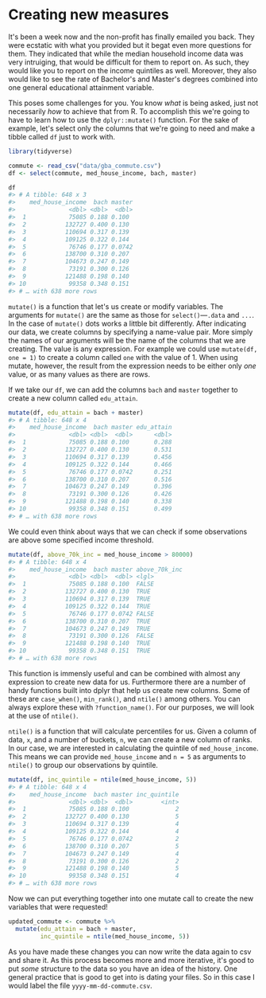 # Creating new measures 





It's been a week now and the non-profit has finally emailed you back. They were ecstatic with what you provided but it begat even more questions for them. They indicated that while the median household income data was very intruiging, that would be difficult for them to report on. As such, they would like you to report on the income quintiles as well. Moreover, they also would like to see the rate of Bachelor's and Master's degrees combined into one general educational attainment variable. 

This poses some challenges for you. You know _what_ is being asked, just not necessarily _how_ to achieve that from R. To accomplish this we're going to have to learn how to use the `dplyr::mutate()` function. For the sake of example, let's select only the columns that we're going to need and make a tibble called `df` just to work with. 


```r
library(tidyverse)

commute <- read_csv("data/gba_commute.csv")
df <- select(commute, med_house_income, bach, master)

df
#> # A tibble: 648 x 3
#>    med_house_income  bach master
#>               <dbl> <dbl>  <dbl>
#>  1            75085 0.188 0.100 
#>  2           132727 0.400 0.130 
#>  3           110694 0.317 0.139 
#>  4           109125 0.322 0.144 
#>  5            76746 0.177 0.0742
#>  6           138700 0.310 0.207 
#>  7           104673 0.247 0.149 
#>  8            73191 0.300 0.126 
#>  9           121488 0.198 0.140 
#> 10            99358 0.348 0.151 
#> # … with 638 more rows
```


`mutate()` is a function that let's us create or modify variables. The arguments for `mutate()` are the same as those for `select()`—`.data` and `...`. In the case of `mutate()` dots works a littble bit differently. After indicating our data, we create columns by specifying a name-value pair. More simply the names of our arguments will be the name of the columns that we are creating. The value is any expression. For example we could use `mutate(df, one = 1)` to create a column called `one` with the value of 1. When using mutate, however, the result from the expression needs to be either only  _one_ value, or as many values as there are rows. 

If we take our `df`, we can add the columns `bach` and `master` together to create a new column called `edu_attain`. 


```r
mutate(df, edu_attain = bach + master)
#> # A tibble: 648 x 4
#>    med_house_income  bach master edu_attain
#>               <dbl> <dbl>  <dbl>      <dbl>
#>  1            75085 0.188 0.100       0.288
#>  2           132727 0.400 0.130       0.531
#>  3           110694 0.317 0.139       0.456
#>  4           109125 0.322 0.144       0.466
#>  5            76746 0.177 0.0742      0.251
#>  6           138700 0.310 0.207       0.516
#>  7           104673 0.247 0.149       0.396
#>  8            73191 0.300 0.126       0.426
#>  9           121488 0.198 0.140       0.338
#> 10            99358 0.348 0.151       0.499
#> # … with 638 more rows
```

We could even think about ways that we can check if some observations are above some specified income threshold.


```r
mutate(df, above_70k_inc = med_house_income > 80000) 
#> # A tibble: 648 x 4
#>    med_house_income  bach master above_70k_inc
#>               <dbl> <dbl>  <dbl> <lgl>        
#>  1            75085 0.188 0.100  FALSE        
#>  2           132727 0.400 0.130  TRUE         
#>  3           110694 0.317 0.139  TRUE         
#>  4           109125 0.322 0.144  TRUE         
#>  5            76746 0.177 0.0742 FALSE        
#>  6           138700 0.310 0.207  TRUE         
#>  7           104673 0.247 0.149  TRUE         
#>  8            73191 0.300 0.126  FALSE        
#>  9           121488 0.198 0.140  TRUE         
#> 10            99358 0.348 0.151  TRUE         
#> # … with 638 more rows
```

This function is immensly useful and can be combined with almost any expression to create new data for us. Furthermore there are a number of handy functions built into dplyr that help us create new columns. Some of these are `case_when()`, `min_rank()`, and `ntile()` among others. You can always explore these with `?function_name()`. For our purposes, we will look at the use of `ntile()`. 

`ntile()` is a function that will calculate percentiles for us. Given a column of data, `x`, and a number of buckets, `n`, we can create a new column of ranks. In our case, we are interested in calculating the quintile of `med_house_income`. This means we can provide `med_house_income` and `n = 5` as arguments to `ntile()` to group our observations by quintile. 


```r
mutate(df, inc_quintile = ntile(med_house_income, 5))
#> # A tibble: 648 x 4
#>    med_house_income  bach master inc_quintile
#>               <dbl> <dbl>  <dbl>        <int>
#>  1            75085 0.188 0.100             2
#>  2           132727 0.400 0.130             5
#>  3           110694 0.317 0.139             4
#>  4           109125 0.322 0.144             4
#>  5            76746 0.177 0.0742            2
#>  6           138700 0.310 0.207             5
#>  7           104673 0.247 0.149             4
#>  8            73191 0.300 0.126             2
#>  9           121488 0.198 0.140             5
#> 10            99358 0.348 0.151             4
#> # … with 638 more rows
```

Now we can put everything together into one mutate call to create the new variables that were requested! 


```r
updated_commute <- commute %>% 
  mutate(edu_attain = bach + master, 
         inc_quintile = ntile(med_house_income, 5))
```

As you have made these changes you can now write the data again to csv and share it. As this process becomes more and more iterative, it's good to put _some_ structure to the data so you have an idea of the history. One general practice that is good to get into is dating your files. So in this case I would label the file `yyyy-mm-dd-commute.csv`.
